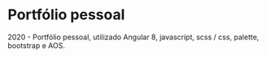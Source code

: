# Portfólio pessoal
2020 - Portfólio pessoal, utilizado Angular 8, javascript, scss / css, palette, bootstrap e AOS.
